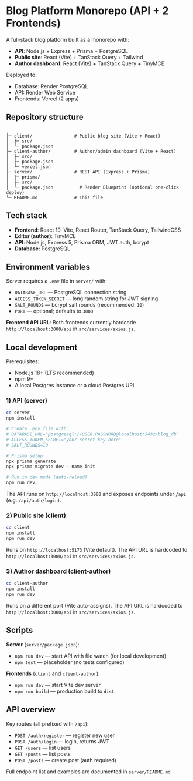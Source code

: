 # Blog Platform Monorepo (API + 2 Frontends)

A full‑stack blog platform built as a monorepo with:

- **API**: Node.js + Express + Prisma + PostgreSQL
- **Public site**: React (Vite) + TanStack Query + Tailwind
- **Author dashboard**: React (Vite) + TanStack Query + TinyMCE

Deployed to:
- Database: Render PostgreSQL
- API: Render Web Service
- Frontends: Vercel (2 apps)


## Repository structure

```
.
├─ client/                # Public blog site (Vite + React)
│  ├─ src/
│  └─ package.json
├─ client-author/         # Author/admin dashboard (Vite + React)
│  ├─ src/
│  ├─ package.json
│  └─ vercel.json
├─ server/                # REST API (Express + Prisma)
│  ├─ prisma/
│  ├─ src/
│  └─ package.json          # Render Blueprint (optional one-click deploy)
└─ README.md              # This file
```


## Tech stack

- **Frontend**: React 19, Vite, React Router, TanStack Query, TailwindCSS
- **Editor (author)**: TinyMCE
- **API**: Node.js, Express 5, Prisma ORM, JWT auth, bcrypt
- **Database**: PostgreSQL


## Environment variables

Server requires a `.env` file in `server/` with:
- `DATABASE_URL` — PostgreSQL connection string
- `ACCESS_TOKEN_SECRET` — long random string for JWT signing
- `SALT_ROUNDS` — bcrypt salt rounds (recommended: `10`)
- `PORT` — optional; defaults to `3000`

**Frontend API URL**: Both frontends currently hardcode `http://localhost:3000/api` in `src/services/axios.js`.


## Local development

Prerequisites:
- Node.js 18+ (LTS recommended)
- npm 9+
- A local Postgres instance or a cloud Postgres URL

### 1) API (server)

```powershell
cd server
npm install

# Create .env file with:
# DATABASE_URL="postgresql://USER:PASSWORD@localhost:5432/blog_db"
# ACCESS_TOKEN_SECRET="your-secret-key-here"
# SALT_ROUNDS=10

# Prisma setup
npx prisma generate
npx prisma migrate dev --name init

# Run in dev mode (auto-reload)
npm run dev
```

The API runs on `http://localhost:3000` and exposes endpoints under `/api` (e.g. `/api/auth/login`).

### 2) Public site (client)

```powershell
cd client
npm install
npm run dev
```

Runs on `http://localhost:5173` (Vite default). The API URL is hardcoded to `http://localhost:3000/api` in `src/services/axios.js`.

### 3) Author dashboard (client-author)

```powershell
cd client-author
npm install
npm run dev
```

Runs on a different port (Vite auto-assigns). The API URL is hardcoded to `http://localhost:3000/api` in `src/services/axios.js`.


## Scripts

**Server** (`server/package.json`):
- `npm run dev` — start API with file watch (for local development)
- `npm test` — placeholder (no tests configured)

**Frontends** (`client` and `client-author`):
- `npm run dev` — start Vite dev server
- `npm run build` — production build to `dist`



## API overview

Key routes (all prefixed with `/api`):
- `POST /auth/register` — register new user
- `POST /auth/login` — login, returns JWT
- `GET /users` — list users
- `GET /posts` — list posts
- `POST /posts` — create post (auth required)

Full endpoint list and examples are documented in `server/README.md`.
